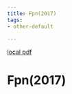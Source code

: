 ```yaml
---
title: Fpn(2017)
tags:
- other-default

---
```


[local pdf](../../../pdfs/2017-FPN.pdf)

# Fpn(2017)
